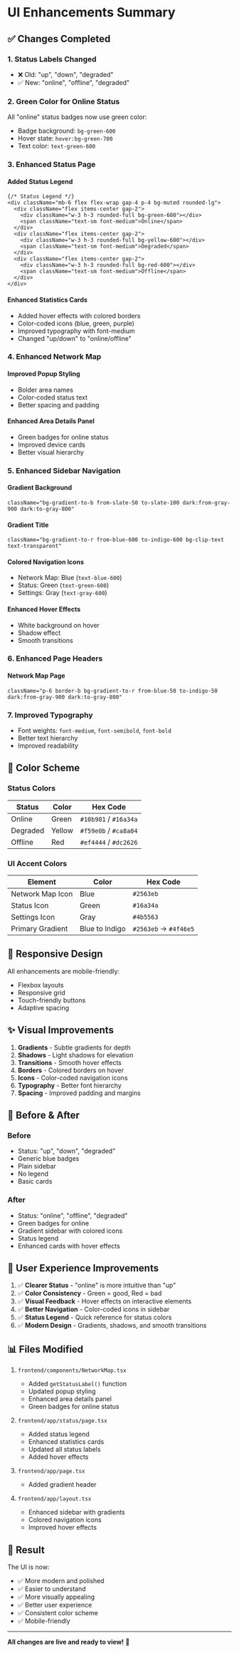 # UI Enhancements Summary

## ✅ Changes Completed

### 1. **Status Labels Changed**
- ❌ Old: "up", "down", "degraded"
- ✅ New: "online", "offline", "degraded"

### 2. **Green Color for Online Status**
All "online" status badges now use green color:
- Badge background: `bg-green-600`
- Hover state: `hover:bg-green-700`
- Text color: `text-green-600`

### 3. **Enhanced Status Page**

#### Added Status Legend
```tsx
{/* Status Legend */}
<div className="mb-6 flex flex-wrap gap-4 p-4 bg-muted rounded-lg">
  <div className="flex items-center gap-2">
    <div className="w-3 h-3 rounded-full bg-green-600"></div>
    <span className="text-sm font-medium">Online</span>
  </div>
  <div className="flex items-center gap-2">
    <div className="w-3 h-3 rounded-full bg-yellow-600"></div>
    <span className="text-sm font-medium">Degraded</span>
  </div>
  <div className="flex items-center gap-2">
    <div className="w-3 h-3 rounded-full bg-red-600"></div>
    <span className="text-sm font-medium">Offline</span>
  </div>
</div>
```

#### Enhanced Statistics Cards
- Added hover effects with colored borders
- Color-coded icons (blue, green, purple)
- Improved typography with font-medium
- Changed "up/down" to "online/offline"

### 4. **Enhanced Network Map**

#### Improved Popup Styling
- Bolder area names
- Color-coded status text
- Better spacing and padding

#### Enhanced Area Details Panel
- Green badges for online status
- Improved device cards
- Better visual hierarchy

### 5. **Enhanced Sidebar Navigation**

#### Gradient Background
```tsx
className="bg-gradient-to-b from-slate-50 to-slate-100 dark:from-gray-900 dark:to-gray-800"
```

#### Gradient Title
```tsx
className="bg-gradient-to-r from-blue-600 to-indigo-600 bg-clip-text text-transparent"
```

#### Colored Navigation Icons
- Network Map: Blue (`text-blue-600`)
- Status: Green (`text-green-600`)
- Settings: Gray (`text-gray-600`)

#### Enhanced Hover Effects
- White background on hover
- Shadow effect
- Smooth transitions

### 6. **Enhanced Page Headers**

#### Network Map Page
```tsx
className="p-6 border-b bg-gradient-to-r from-blue-50 to-indigo-50 dark:from-gray-900 dark:to-gray-800"
```

### 7. **Improved Typography**
- Font weights: `font-medium`, `font-semibold`, `font-bold`
- Better text hierarchy
- Improved readability

## 🎨 Color Scheme

### Status Colors
| Status | Color | Hex Code |
|--------|-------|----------|
| Online | Green | `#10b981` / `#16a34a` |
| Degraded | Yellow | `#f59e0b` / `#ca8a04` |
| Offline | Red | `#ef4444` / `#dc2626` |

### UI Accent Colors
| Element | Color | Hex Code |
|---------|-------|----------|
| Network Map Icon | Blue | `#2563eb` |
| Status Icon | Green | `#16a34a` |
| Settings Icon | Gray | `#4b5563` |
| Primary Gradient | Blue to Indigo | `#2563eb` → `#4f46e5` |

## 📱 Responsive Design

All enhancements are mobile-friendly:
- Flexbox layouts
- Responsive grid
- Touch-friendly buttons
- Adaptive spacing

## ✨ Visual Improvements

1. **Gradients** - Subtle gradients for depth
2. **Shadows** - Light shadows for elevation
3. **Transitions** - Smooth hover effects
4. **Borders** - Colored borders on hover
5. **Icons** - Color-coded navigation icons
6. **Typography** - Better font hierarchy
7. **Spacing** - Improved padding and margins

## 🔄 Before & After

### Before
- Status: "up", "down", "degraded"
- Generic blue badges
- Plain sidebar
- No legend
- Basic cards

### After
- Status: "online", "offline", "degraded"
- Green badges for online
- Gradient sidebar with colored icons
- Status legend
- Enhanced cards with hover effects

## 🎯 User Experience Improvements

1. ✅ **Clearer Status** - "online" is more intuitive than "up"
2. ✅ **Color Consistency** - Green = good, Red = bad
3. ✅ **Visual Feedback** - Hover effects on interactive elements
4. ✅ **Better Navigation** - Color-coded icons in sidebar
5. ✅ **Status Legend** - Quick reference for status colors
6. ✅ **Modern Design** - Gradients, shadows, and smooth transitions

## 📊 Files Modified

1. `frontend/components/NetworkMap.tsx`
   - Added `getStatusLabel()` function
   - Updated popup styling
   - Enhanced area details panel
   - Green badges for online status

2. `frontend/app/status/page.tsx`
   - Added status legend
   - Enhanced statistics cards
   - Updated all status labels
   - Added hover effects

3. `frontend/app/page.tsx`
   - Added gradient header

4. `frontend/app/layout.tsx`
   - Enhanced sidebar with gradients
   - Colored navigation icons
   - Improved hover effects

## 🚀 Result

The UI is now:
- ✅ More modern and polished
- ✅ Easier to understand
- ✅ More visually appealing
- ✅ Better user experience
- ✅ Consistent color scheme
- ✅ Mobile-friendly

---

**All changes are live and ready to view!** 🎉


